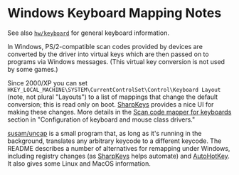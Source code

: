 Windows Keyboard Mapping Notes
==============================

See also [`hw/keyboard`](../hw/keyboard.md) for general keyboard information.

In Windows, PS/2-compatible scan codes provided by devices are converted by
the driver into virtual keys which are then passed on to programs via
Windows messages. (This virtual key conversion is not used by some games.)

Since 2000/XP you can set
`HKEY_LOCAL_MACHINE\SYSTEM\CurrentControlSet\Control\Keyboard Layout`
(note, not plural "Layouts") to a list of mappings that change the default
conversion; this is read only on boot. [SharpKeys] provides a nice UI for
making these changes. More details in the [Scan code mapper for
keyboards][scmk] section in "Configuration of keyboard and mouse class
drivers."

[susam/uncap] is a small program that, as long as it's running in the
background, translates any arbitrary keycode to a different keycode. The
README describes a number of alternatives for remapping under Windows,
including registry changes (as [SharpKeys] helps automate) and
[AutoHotKey]. It also gives some Linux and MacOS information.



<!-------------------------------------------------------------------->
[AutoHotKey]: http://www.autohotkey.com/
[SharpKeys]: https://sharpkeys.codeplex.com/
[scmk]: https://docs.microsoft.com/en-us/windows-hardware/drivers/hid/keyboard-and-mouse-class-drivers#scan_code_mapper_for_keyboards
[susam/uncap]: https://github.com/susam/uncap
